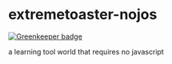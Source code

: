 # extremetoaster-nojos

[![Greenkeeper badge](https://badges.greenkeeper.io/insanity54/extremetoaster-nojos.svg)](https://greenkeeper.io/)

a learning tool world that requires no javascript

